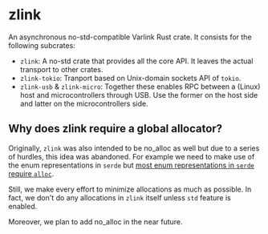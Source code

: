 # zlink

An asynchronous no-std-compatible Varlink Rust crate. It consists for the following subcrates:

* `zlink`: A no-std crate that provides all the core API. It leaves the actual transport to
  other crates.
* `zlink-tokio`: Tranport based on Unix-domain sockets API of `tokio`.
* `zlink-usb` & `zlink-micro`: Together these enables RPC between a (Linux) host and
  microcontrollers through USB. Use the former on the host side and latter on the microcontrollers
  side.

## Why does zlink require a global allocator?

Originally, `zlink` was also intended to be no_alloc as well but due to a series of hurdles, this
idea was abandoned. For example we need to make use of the enum representations in `serde` but [most
enum representations in `serde` require `alloc`][meris].

Still, we make every effort to minimize allocations as much as possible. In fact, we don't do any allocations in `zlink` itself unless `std` feature is enabled.

Moreover, we plan to add no_alloc in the near future.

[meris]: https://github.com/serde-rs/serde-rs.github.io/pull/179
